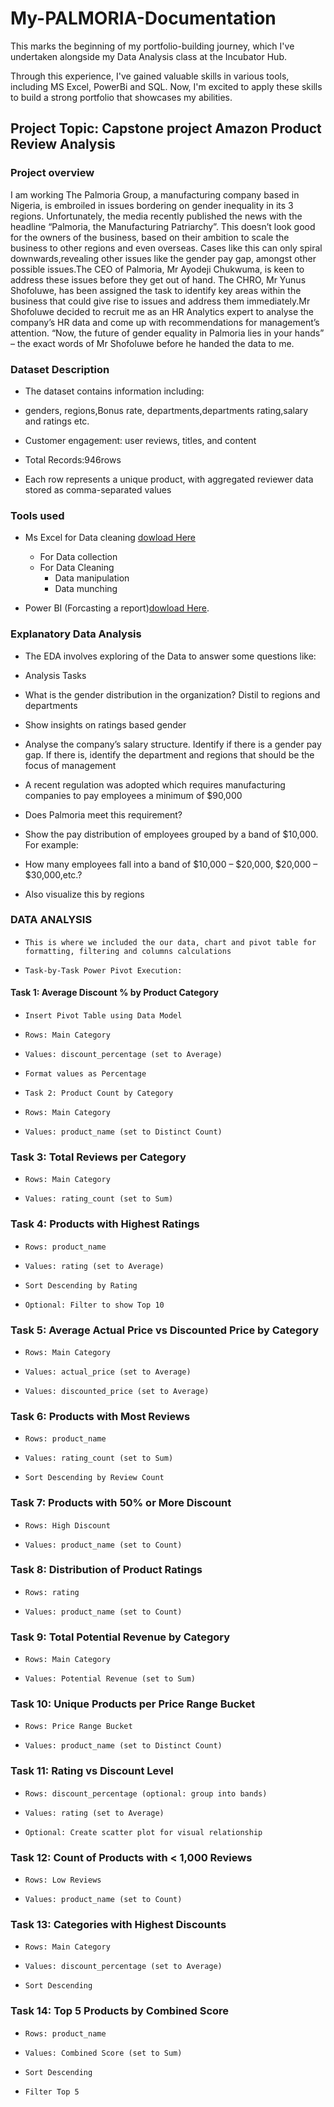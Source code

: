 # My-PALMORIA-Documentation

This marks the beginning of my portfolio-building journey, which I've undertaken alongside my Data Analysis class at the Incubator Hub.  


Through this experience, I've gained valuable skills in various tools, including MS Excel, PowerBi and SQL. Now, I'm excited to apply these skills to build a strong portfolio that showcases my abilities.
## Project Topic: Capstone project Amazon Product Review Analysis
### Project overview
I am working The Palmoria Group, a manufacturing company based in Nigeria, is embroiled in issues bordering on gender inequality in its 3 regions. Unfortunately, the media recently published the news with the headline “Palmoria, the Manufacturing Patriarchy”. This doesn’t look good for the owners of the business, based on their ambition to scale the business to other regions and even overseas. Cases like this can only spiral downwards,revealing other issues like the gender pay gap, amongst other possible issues.The CEO of Palmoria, Mr Ayodeji Chukwuma, is keen to address these issues before they get out of hand. The CHRO, Mr Yunus Shofoluwe, has been assigned the task to identify key areas within the business that could give rise to issues and address them immediately.Mr Shofoluwe decided to recruit me as an HR Analytics expert to analyse the company’s HR data and come up with recommendations for management’s attention. “Now, the future of gender equality in Palmoria lies in your hands” – the exact words of Mr Shofoluwe before he handed the data to me.


### Dataset Description 
-    The dataset contains information including:
-    genders, regions,Bonus rate, departments,departments rating,salary and ratings etc.

-    Customer engagement: user reviews, titles, and content

-    Total Records:946rows
-    Each row represents a unique product, with aggregated reviewer data stored as comma-separated values


### Tools used
 - Ms Excel for Data cleaning [dowload Here](Http://www.microsoft.com)
    - For Data collection
    - For Data Cleaning
       - Data manipulation
       - Data munching
 
 - Power BI (Forcasting a report)[dowload Here](https://www.microsoft.com/en-gb/power-platform/products/power-bi/).

   
###  Explanatory Data Analysis 
-   The EDA involves exploring of the Data to answer some questions like:
-  Analysis Tasks
  -   What is the gender distribution in the organization? Distil to regions and departments

  -   Show insights on ratings based    gender

  -   Analyse the company’s salary structure. Identify if there is a gender pay gap. If there is, identify the department and regions that should be the focus of management

  -   A recent regulation was adopted which requires manufacturing companies to pay employees a minimum of $90,000

  -   Does Palmoria meet this requirement?

  -   Show the pay distribution of employees grouped by a band of $10,000. For example:

  -   How many employees fall into a band of $10,000 – $20,000, $20,000 – $30,000,etc.?

  -   Also visualize this by regions

###   DATA ANALYSIS 

  -     This is where we included the our data, chart and pivot table for formatting, filtering and columns calculations
  -     Task-by-Task Power Pivot Execution:
####  Task 1: Average Discount % by Product Category
  -     Insert Pivot Table using Data Model
  -     Rows: Main Category
  -     Values: discount_percentage (set to Average)
  -     Format values as Percentage
  -     Task 2: Product Count by Category
  -     Rows: Main Category
  -     Values: product_name (set to Distinct Count)
###   Task 3: Total Reviews per Category
  -     Rows: Main Category
  -     Values: rating_count (set to Sum)
###   Task 4: Products with Highest Ratings
  -     Rows: product_name
  -     Values: rating (set to Average)
  -     Sort Descending by Rating
  -     Optional: Filter to show Top 10
###   Task 5: Average Actual Price vs Discounted Price by Category
  -     Rows: Main Category
  -     Values: actual_price (set to Average)
  -     Values: discounted_price (set to Average)
###   Task 6: Products with Most Reviews
  -     Rows: product_name
  -     Values: rating_count (set to Sum)
  -     Sort Descending by Review Count
###   Task 7: Products with 50% or More Discount
  -     Rows: High Discount
  -     Values: product_name (set to Count)
###   Task 8: Distribution of Product Ratings
  -     Rows: rating
  -     Values: product_name (set to Count)
###   Task 9: Total Potential Revenue by Category
  -     Rows: Main Category
  -     Values: Potential Revenue (set to Sum)
###   Task 10: Unique Products per Price Range Bucket
  -     Rows: Price Range Bucket
  -     Values: product_name (set to Distinct Count)
###   Task 11: Rating vs Discount Level
  -     Rows: discount_percentage (optional: group into bands)
  -     Values: rating (set to Average)
  -     Optional: Create scatter plot for visual relationship
###   Task 12: Count of Products with < 1,000 Reviews
  -     Rows: Low Reviews
  -     Values: product_name (set to Count)
###   Task 13: Categories with Highest Discounts
  -     Rows: Main Category
  -     Values: discount_percentage (set to Average)
  -     Sort Descending
###   Task 14: Top 5 Products by Combined Score
  -     Rows: product_name
  -     Values: Combined Score (set to Sum)
  -     Sort Descending
  -     Filter Top 5



 
